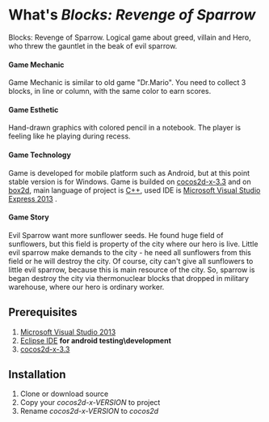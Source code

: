 # What's _Blocks: Revenge of Sparrow_
Blocks: Revenge of Sparrow. Logical game about greed, villain and Hero, who threw the gauntlet in the beak of evil sparrow.

#### Game Mechanic
Game Mechanic is similar to old game "Dr.Mario". You need to collect 3 blocks, in line or column, with the same color to earn scores.

#### Game Esthetic
Hand-drawn graphics with colored pencil in a notebook. The player is feeling like he playing during recess.

#### Game Technology
Game is developed for mobile platform such as Android, but at this point stable version is for Windows. Game is builded on [cocos2d-x-3.3](http://www.cocos2d-x.org/) and on [box2d](http://box2d.org/), main language of project is [C++](https://isocpp.org/), used IDE is [Microsoft Visual Studio Express 2013](https://www.microsoft.com/) .

#### Game Story
Evil Sparrow want more sunflower seeds. He found huge field of sunflowers, but this field is property of the city where our hero is live. Little evil sparrow make demands to the city - he need all sunflowers from this field or he will destroy the city. Of course, city can't give all sunflowers to little evil sparrow, because this is main resource of the city. So, sparrow is began destroy the city via thermonuclear blocks that dropped in military warehouse, where our hero is ordinary worker.

## Prerequisites
1. [Microsoft Visual Studio 2013](https://www.microsoft.com/ru-ru/download/details.aspx?id=44914)
2. [Eclipse IDE](https://www.eclipse.org/downloads/packages/eclipse-ide-java-developers/lunasr2) **for android testing\development**
3. [cocos2d-x-3.3](http://www.cocos2d-x.org/filedown/cocos2d-x-3.3.zip)

## Installation
1. Clone or download source
2. Copy your *cocos2d-x-VERSION* to project
3. Rename *cocos2d-x-VERSION* to *cocos2d*
